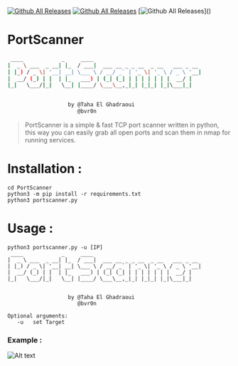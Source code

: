 [![Github All Releases](https://img.shields.io/badge/PortScanner%20-V1.0-green)]()
[![Github All Releases](https://img.shields.io/badge/Support-python%203.7%2F3.8%20%2B-brightgreen)]()
[![Github All Releases](https://img.shields.io/twitter/follow/bvr0n___)]()

# PortScanner

```bash
 ____            _     ____                                  
|  _ \ ___  _ __| |_  / ___|  ___ __ _ _ __  _ __   ___ _ __ 
| |_) / _ \| '__| __| \___ \ / __/ _` | '_ \| '_ \ / _ \ '__|
|  __/ (_) | |  | |_   ___) | (_| (_| | | | | | | |  __/ |   
|_|   \___/|_|   \__| |____/ \___\__,_|_| |_|_| |_|\___|_|   
                                                             

                   by @Taha El Ghadraoui
                      @bvr0n
```

> PortScanner is a simple & fast TCP port scanner written in python, this way you can easily grab all open ports and scan them in nmap for running services.

# Installation :

```
cd PortScanner
python3 -m pip install -r requirements.txt
python3 portscanner.py
```

# Usage :
```
python3 portscanner.py -u [IP]
 ____            _     ____                                  
|  _ \ ___  _ __| |_  / ___|  ___ __ _ _ __  _ __   ___ _ __ 
| |_) / _ \| '__| __| \___ \ / __/ _` | '_ \| '_ \ / _ \ '__|
|  __/ (_) | |  | |_   ___) | (_| (_| | | | | | | |  __/ |   
|_|   \___/|_|   \__| |____/ \___\__,_|_| |_|_| |_|\___|_|   
                                                             

                   by @Taha El Ghadraoui
                      @bvr0n 

Optional arguments:
   -u   set Target
```
### Example :

![Alt text](https://raw.githubusercontent.com/bvr0n/PortScanner/main/demo/result.gif)
